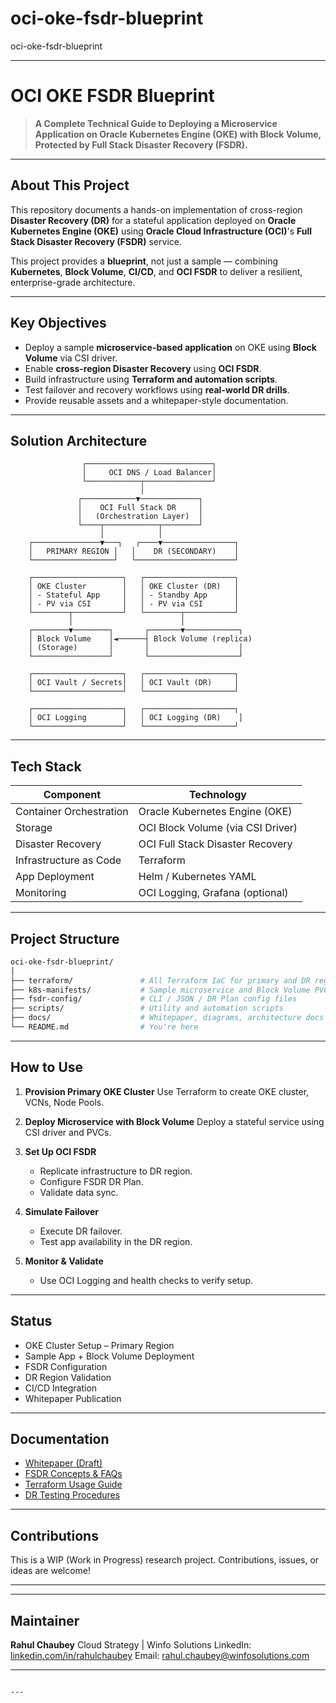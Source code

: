 # oci-oke-fsdr-blueprint
oci-oke-fsdr-blueprint 

---

# OCI OKE FSDR Blueprint

> **A Complete Technical Guide to Deploying a Microservice Application on Oracle Kubernetes Engine (OKE) with Block Volume, Protected by Full Stack Disaster Recovery (FSDR).**

---

##  About This Project

This repository documents a hands-on implementation of cross-region **Disaster Recovery (DR)** for a stateful application deployed on **Oracle Kubernetes Engine (OKE)** using **Oracle Cloud Infrastructure (OCI)**'s **Full Stack Disaster Recovery (FSDR)** service.

This project provides a **blueprint**, not just a sample — combining **Kubernetes**, **Block Volume**, **CI/CD**, and **OCI FSDR** to deliver a resilient, enterprise-grade architecture.

---

##  Key Objectives

- Deploy a sample **microservice-based application** on OKE using **Block Volume** via CSI driver.
- Enable **cross-region Disaster Recovery** using **OCI FSDR**.
- Build infrastructure using **Terraform and automation scripts**.
- Test failover and recovery workflows using **real-world DR drills**.
- Provide reusable assets and a whitepaper-style documentation.

---

##  Solution Architecture

                    ┌────────────────────────────┐
                    │     OCI DNS / Load Balancer│
                    └────────────┬───────────────┘
                                 │
                   ┌────────────▼─────────────┐
                   │    OCI Full Stack DR     │
                   │   (Orchestration Layer)  │
                   └────┬────────────┬────────┘
                        │            │
        ┌───────────────▼───┐   ┌────▼────────────────┐
        │   PRIMARY REGION │   │    DR (SECONDARY)    │
        └──────────────────┘   └──────────────────────┘

        ┌────────────────────┐   ┌────────────────────┐
        │ OKE Cluster        │   │ OKE Cluster (DR)   │
        │ - Stateful App     │   │ - Standby App      │
        │ - PV via CSI       │   │ - PV via CSI       │
        └────────┬───────────┘   └────────┬───────────┘
                 │                        │
        ┌────────▼────────┐       ┌───────▼────────────┐
        │ Block Volume    │◄──────┤ Block Volume (replica)
        │ (Storage)       │       │                    │
        └─────────────────┘       └────────────────────┘

        ┌────────────────────┐   ┌────────────────────┐
        │ OCI Vault / Secrets│   │ OCI Vault (DR)     │
        └────────────────────┘   └────────────────────┘

        ┌────────────────────┐   ┌────────────────────┐
        │ OCI Logging        │   │ OCI Logging (DR)    │
        └────────────────────┘   └────────────────────┘


---

##  Tech Stack

| Component             | Technology                          |
|----------------------|-------------------------------------|
| Container Orchestration | Oracle Kubernetes Engine (OKE)    |
| Storage               | OCI Block Volume (via CSI Driver)   |
| Disaster Recovery     | OCI Full Stack Disaster Recovery    |
| Infrastructure as Code| Terraform                           |
| App Deployment        | Helm / Kubernetes YAML              |
| Monitoring            | OCI Logging, Grafana (optional)     |

---

##  Project Structure

```bash
oci-oke-fsdr-blueprint/
│
├── terraform/               # All Terraform IaC for primary and DR regions
├── k8s-manifests/           # Sample microservice and Block Volume PVC setup
├── fsdr-config/             # CLI / JSON / DR Plan config files
├── scripts/                 # Utility and automation scripts
├── docs/                    # Whitepaper, diagrams, architecture docs
└── README.md                # You're here
````

---

##  How to Use

1. **Provision Primary OKE Cluster**
   Use Terraform to create OKE cluster, VCNs, Node Pools.

2. **Deploy Microservice with Block Volume**
   Deploy a stateful service using CSI driver and PVCs.

3. **Set Up OCI FSDR**

   * Replicate infrastructure to DR region.
   * Configure FSDR DR Plan.
   * Validate data sync.

4. **Simulate Failover**

   * Execute DR failover.
   * Test app availability in the DR region.

5. **Monitor & Validate**

   * Use OCI Logging and health checks to verify setup.

---

##  Status

*  OKE Cluster Setup – Primary Region
*  Sample App + Block Volume Deployment
*  FSDR Configuration
*  DR Region Validation
*  CI/CD Integration
*  Whitepaper Publication

---

##  Documentation

* [Whitepaper (Draft)](docs/oke-fsdr-whitepaper.md)
* [FSDR Concepts & FAQs](docs/fsdr-faq.md)
* [Terraform Usage Guide](terraform/README.md)
* [DR Testing Procedures](docs/dr-failover-tests.md)

---

##  Contributions

This is a WIP (Work in Progress) research project. Contributions, issues, or ideas are welcome!

---



---

##  Maintainer

**Rahul Chaubey**
Cloud Strategy | Winfo Solutions
LinkedIn: [linkedin.com/in/rahulchaubey](https://linkedin.com/in/rahulchaubey)
Email: rahul.chaubey@winfosolutions.com

---

```

---


